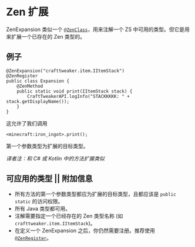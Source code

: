# Zen 扩展

ZenExpansion 类似一个 [`@ZenClass`](/Dev_Area/ZenAnnotations/Annotation_ZenClass/)，用来注解一个 ZS 中可用的类型。但它是用来扩展一个已存在的 Zen 类型的。

## 例子

```
@ZenExpansion("crafttweaker.item.IItemStack")
@ZenRegister
public class Expansion {
    @ZenMethod
    public static void print(IItemStack stack) {
        CraftTweakerAPI.logInfo("STACKKKKK: " + stack.getDisplayName());
    }
}
```

这允许了我们调用

```
<minecraft:iron_ingot>.print();
```

第一个参数类型为扩展的目标类型。

_译者注：和 C# 或 Kotlin 中的方法扩展类似_

## 可应用的类型 || 附加信息

-   所有方法的第一个参数类型都应为扩展的目标类型，且都应该是 `public static` 的访问权限。
-   所有 Java 类型都可用。
-   注解需要指定一个已经存在的 Zen 类型名称 (如 `crafttweaker.item.IItemStack`)。
-   在定义一个 ZenExpansion 之后，你仍然需要注册。推荐使用 [`@ZenRegister`](/Dev_Area/ZenAnnotations/Annotation_ZenRegister/)。
